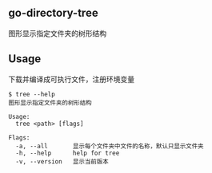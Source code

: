 ## go-directory-tree
图形显示指定文件夹的树形结构

## Usage
下载并编译成可执行文件，注册环境变量
```shell
$ tree --help
图形显示指定文件夹的树形结构

Usage:
  tree <path> [flags]

Flags:
  -a, --all       显示每个文件夹中文件的名称，默认只显示文件夹
  -h, --help      help for tree
  -v, --version   显示当前版本
```
